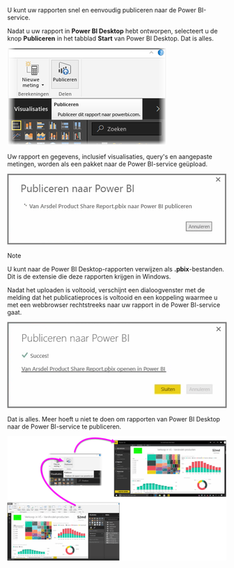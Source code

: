 U kunt uw rapporten snel en eenvoudig publiceren naar de Power BI-service.

Nadat u uw rapport in **Power BI Desktop** hebt ontworpen, selecteert u de knop **Publiceren** in het tabblad **Start** van Power BI Desktop. Dat is alles.

![](media/4-1-publish-reports/4-1_1.png)

Uw rapport en gegevens, inclusief visualisaties, query's en aangepaste metingen, worden als een pakket naar de Power BI-service geüpload.

![](media/4-1-publish-reports/4-1_2.png)

> [!NOTE]
> U kunt naar de Power BI Desktop-rapporten verwijzen als **.pbix**-bestanden. Dit is de extensie die deze rapporten krijgen in Windows.
> 

Nadat het uploaden is voltooid, verschijnt een dialoogvenster met de melding dat het publicatieproces is voltooid en een koppeling waarmee u met een webbrowser rechtstreeks naar uw rapport in de Power BI-service gaat.

![](media/4-1-publish-reports/4-1_3.png)

Dat is alles. Meer hoeft u niet te doen om rapporten van Power BI Desktop naar de Power BI-service te publiceren.

![](media/4-1-publish-reports/4-1_4.png)

